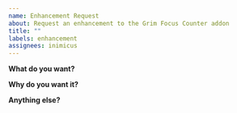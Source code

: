 ```yaml
---
name: Enhancement Request
about: Request an enhancement to the Grim Focus Counter addon
title: ""
labels: enhancement
assignees: inimicus
---
```


**What do you want?**

**Why do you want it?**

**Anything else?**

